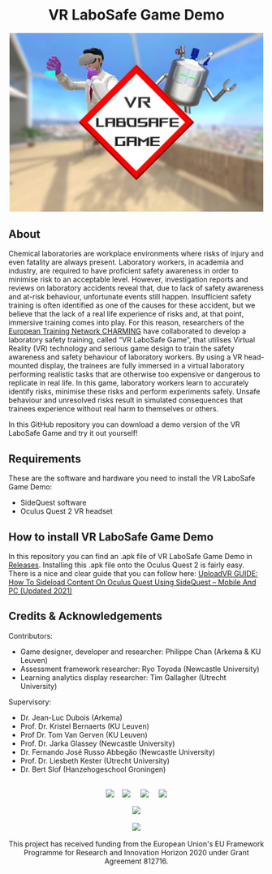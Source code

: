 # 
<h1 align="center" style="border-bottom: none">
    <b>
        VR LaboSafe Game Demo
    </b>
</h1>



    
<p align="center"><img src="https://github.com/PhilippeChan/VRLaboSafeGameDemo/blob/main/VR%20LaboSafe%20Game%20Logo%20Banner.jpg" width="500px" /></p>




## About

Chemical laboratories are workplace environments where risks of injury and even fatality are always present. Laboratory workers, in academia and industry, are required to have proficient safety awareness in order to minimise risk to an acceptable level. However, investigation reports and reviews on laboratory accidents reveal that, due to lack of safety awareness and at-risk behaviour, unfortunate events still happen. Insufficient safety training is often identified as one of the causes for these accident, but we believe that the lack of a real life experience of risks and, at that point, immersive training comes into play. For this reason, researchers of the [European Training Network CHARMING](https://charming-etn.eu) have collaborated to develop a laboratory safety training, called “VR LaboSafe Game”, that utilises Virtual Reality (VR) technology and serious game design to train the safety awareness and safety behaviour of laboratory workers. By using a VR head-mounted display, the trainees are fully immersed in a virtual laboratory performing realistic tasks that are otherwise too expensive or dangerous to replicate in real life. In this game, laboratory workers learn to accurately identify risks, minimise these risks and perform experiments safely. Unsafe behaviour and unresolved risks result in simulated consequences that trainees experience without real harm to themselves or others.

In this GitHub repository you can download a demo version of the VR LaboSafe Game and try it out yourself!

## Requirements

These are the software and hardware you need to install the VR LaboSafe Game Demo:

* SideQuest software
* Oculus Quest 2 VR headset

## How to install VR LaboSafe Game Demo

In this repository you can find an .apk file of VR LaboSafe Game Demo in [Releases](https://github.com/PhilippeChan/VRLaboSafeGameDemo/releases). Installing this .apk file onto the Oculus Quest 2 is fairly easy.
There is a nice and clear guide that you can follow here: [UploadVR GUIDE: How To Sideload Content On Oculus Quest Using SideQuest – Mobile And PC (Updated 2021)](https://uploadvr.com/sideloading-quest-how-to/)

## Credits & Acknowledgements

Contributors:
* Game designer, developer and researcher: Philippe Chan (Arkema & KU Leuven)
* Assessment framework researcher: Ryo Toyoda (Newcastle University)
* Learning analytics display researcher: Tim Gallagher (Utrecht University)

Supervisory:
* Dr. Jean-Luc Dubois (Arkema)
* Prof. Dr. Kristel Bernaerts (KU Leuven)
* Prof Dr. Tom Van Gerven (KU Leuven)
* Prof. Dr. Jarka Glassey (Newcastle University)
* Dr. Fernando José Russo Abbegão (Newcastle University)
* Prof. Dr. Liesbeth Kester (Utrecht University)
* Dr. Bert Slof (Hanzehogeschool Groningen)
<br></br>
<p align="center"><img src="https://www.arkema.com/files/live/sites/shared_arkema/files/arkema_logo.png" height="60px" /> &nbsp; &nbsp;<img src="https://www.kuleuven.be/internationaal/thinktank/fotos-en-logos/ku-leuven-logo.png/image_preview" height="60px" /> &nbsp; &nbsp; <img src="https://www.ncl.ac.uk/gomobileassets/img/logo.svg" height="60px" /> &nbsp; &nbsp; <img src="https://www.uu.nl/themes/custom/corp/src/images/uu-logo-en.svg" height="60px" /></p>


<p align="center"><img src="https://charming-etn.eu/wp-content/uploads/2018/06/charming-logo-1.png" width="200px" /></p>

<p align="center"><Visit [cherming-etn.eu]</p>

<p align="center"><img src="https://charming-etn.eu/wp-content/uploads/2018/12/flag_yellow_low.jpg" width="200px" /></p>

<p align=center>This project has received funding from the European Union's EU Framework Programme for Research and Innovation Horizon 2020 under Grant Agreement 812716.</p>
